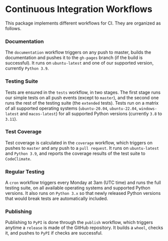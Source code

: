 # Continuous Integration Workflows

This package implements different workflows for CI.
They are organized as follows.

### Documentation

The `documentation` workflow triggers on any push to master, builds the documentation and pushes it to the `gh-pages` branch (if the build is successful).
It runs on `ubuntu-latest` and one of our supported version, currently `Python 3.9`.

### Testing Suite

Tests are ensured in the `tests` workflow, in two stages.
The first stage runs our simple tests on all push events (except to `master`), and the second one runs the rest of the testing suite (the `extended` tests).
Tests run on a matrix of all supported operating systems (`ubuntu-20.04`, `ubuntu-22.04`, `windows-latest` and `macos-latest`) for all supported Python versions (currently `3.8` to `3.11`).

### Test Coverage

Test coverage is calculated in the `coverage` workflow, which triggers on pushes to `master` and any push to a `pull request`.
It runs on `ubuntu-latest` and `Python 3.9`, and reports the coverage results of the test suite to `CodeClimate`.

### Regular Testing

A `cron` workflow triggers every Monday at 3am (UTC time) and runs the full testing suite, on all available operating systems and supported Python versions.
It also runs on `Python 3.x` so that newly released Python versions that would break tests are automatically included.

### Publishing

Publishing to `PyPI` is done through the `publish` workflow, which triggers anytime a `release` is made of the GitHub repository.
It builds a `wheel`, checks it, and pushes to `PyPI` if checks are successful.
